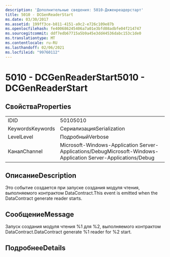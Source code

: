 ```yaml
---
description: 'Дополнительные сведения: 5010-Дкженреадерстарт'
title: 5010 - DCGenReaderStart
ms.date: 03/30/2017
ms.assetid: 199ff3ce-b811-4151-a9c2-e726c109e87b
ms.openlocfilehash: fe400686245406a7a01e3bfd08adbfe04f214747
ms.sourcegitcommit: ddf7edb67715a5b9a45e3dd44536dabc153c1de0
ms.translationtype: MT
ms.contentlocale: ru-RU
ms.lasthandoff: 02/06/2021
ms.locfileid: "99760112"
---
```

# <a name="5010---dcgenreaderstart"></a><span data-ttu-id="b7307-103">5010 - DCGenReaderStart</span><span class="sxs-lookup"><span data-stu-id="b7307-103">5010 - DCGenReaderStart</span></span>

## <a name="properties"></a><span data-ttu-id="b7307-104">Свойства</span><span class="sxs-lookup"><span data-stu-id="b7307-104">Properties</span></span>  
  
|||  
|-|-|  
|<span data-ttu-id="b7307-105">ID</span><span class="sxs-lookup"><span data-stu-id="b7307-105">ID</span></span>|<span data-ttu-id="b7307-106">5010</span><span class="sxs-lookup"><span data-stu-id="b7307-106">5010</span></span>|  
|<span data-ttu-id="b7307-107">Keywords</span><span class="sxs-lookup"><span data-stu-id="b7307-107">Keywords</span></span>|<span data-ttu-id="b7307-108">Сериализация</span><span class="sxs-lookup"><span data-stu-id="b7307-108">Serialization</span></span>|  
|<span data-ttu-id="b7307-109">Level</span><span class="sxs-lookup"><span data-stu-id="b7307-109">Level</span></span>|<span data-ttu-id="b7307-110">Подробный</span><span class="sxs-lookup"><span data-stu-id="b7307-110">Verbose</span></span>|  
|<span data-ttu-id="b7307-111">Канал</span><span class="sxs-lookup"><span data-stu-id="b7307-111">Channel</span></span>|<span data-ttu-id="b7307-112">Microsoft-Windows-Application Server-Applications/Debug</span><span class="sxs-lookup"><span data-stu-id="b7307-112">Microsoft-Windows-Application Server-Applications/Debug</span></span>|  
  
## <a name="description"></a><span data-ttu-id="b7307-113">Описание</span><span class="sxs-lookup"><span data-stu-id="b7307-113">Description</span></span>  

 <span data-ttu-id="b7307-114">Это событие создается при запуске создания модуля чтения, выполняемого контрактом DataContract.</span><span class="sxs-lookup"><span data-stu-id="b7307-114">This event is emitted when the DataContract generate reader starts.</span></span>  
  
## <a name="message"></a><span data-ttu-id="b7307-115">Сообщение</span><span class="sxs-lookup"><span data-stu-id="b7307-115">Message</span></span>  

 <span data-ttu-id="b7307-116">Запуск создания модуля чтения %1 для %2, выполняемого контрактом DataContract.</span><span class="sxs-lookup"><span data-stu-id="b7307-116">DataContract generate %1 reader for %2 start.</span></span>  
  
## <a name="details"></a><span data-ttu-id="b7307-117">Подробнее</span><span class="sxs-lookup"><span data-stu-id="b7307-117">Details</span></span>
